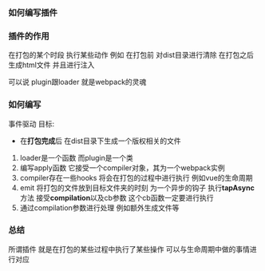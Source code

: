 ### 如何编写插件

### 插件的作用
在打包的某个时段 执行某些动作 例如
在打包前 对dist目录进行清除
在打包之后 生成html文件 并且进行注入

可以说 plugin跟loader 就是webpack的灵魂

### 如何编写
事件驱动
目标:
- 在**打包完成**后 在dist目录下生成一个版权相关的文件

1. loader是一个函数 而plugin是一个类
2. 编写apply函数 它接受一个compiler对象，其为一个webpack实例
3. compiler存在一些hooks 将会在打包的过程中进行执行 例如vue的生命周期
4. emit 将打包的文件放到目标文件夹的时刻 为一个异步的钩子 执行**tapAsync**方法 接受**compilation**以及cb参数
    这个cb函数一定要进行执行
5. 通过compilation参数进行处理 例如额外生成文件等

### 总结
所谓插件 就是在打包的某些过程中执行了某些操作
可以与生命周期中做的事情进行对应

 
